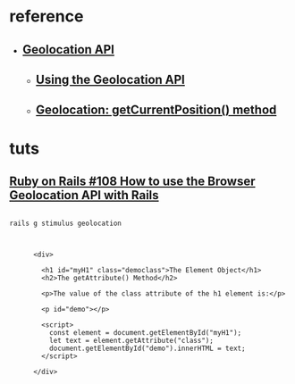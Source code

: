 

# reference
- ## [Geolocation API](https://developer.mozilla.org/en-US/docs/Web/API/Geolocation_API)
  - ## [Using the Geolocation API](https://developer.mozilla.org/en-US/docs/Web/API/Geolocation_API/Using_the_Geolocation_API)
  - ## [Geolocation: getCurrentPosition() method](https://developer.mozilla.org/en-US/docs/Web/API/Geolocation/getCurrentPosition)

# tuts
## [Ruby on Rails #108 How to use the Browser Geolocation API with Rails](https://www.youtube.com/watch?v=cAEzzpvm43Y)
```

rails g stimulus geolocation


```

```

      <div>
              
        <h1 id="myH1" class="democlass">The Element Object</h1>
        <h2>The getAttribute() Method</h2>

        <p>The value of the class attribute of the h1 element is:</p>

        <p id="demo"></p>

        <script>
          const element = document.getElementById("myH1"); 
          let text = element.getAttribute("class"); 
          document.getElementById("demo").innerHTML = text;
        </script>

      </div>


```